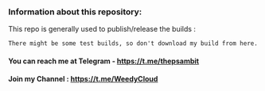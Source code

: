 ### Information about this repository:

This repo is generally used to publish/release the builds :

	There might be some test builds, so don't download my build from here.
  
  
  #### You can reach me at Telegram - https://t.me/thepsambit
  #### Join my Channel : https://t.me/WeedyCloud

